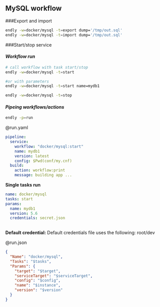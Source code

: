 ## MySQL workflow


###Export and import


```bash
endly -w=docker/mysql -t=export dump='/tmp/out.sql'
endly -w=docker/mysql -t=import dump='/tmp/out.sql'
```


###Start/stop service

#### _Workflow run_
```bash
# call workflow with task start/stop
endly -w=docker/mysql -t=start

#or with parameters
endly -w=docker/mysql -t=start name=mydb1

endly -w=docker/mysql -t=stop
```



#### _Pipeing workflows/actions_

```bash
endly -p=run
```

@run.yaml
```yaml
pipeline:
  service:
    workflow: "docker/mysql:start"
    name: mydb1
    version: latest
    config: $Pwd(conf/my.cnf)
  build:
    action: workflow:print
    message: building app ...

```


**Single tasks run**


```yaml
name: docker/mysql
tasks: start
params:
  name: mydb1
  version: 5.6
  credentials: secret.json
  
```

**Default credential:** 
Default credentials file uses the following: root/dev


@run.json
```json
{
  "Name": "docker/mysql",
  "Tasks": "$tasks",
  "Params": {
    "target": "$target",
    "serviceTarget": "$serviceTarget",
    "config": "$config",
    "name": "$instance",
    "version": "$version"
  }
}
```



